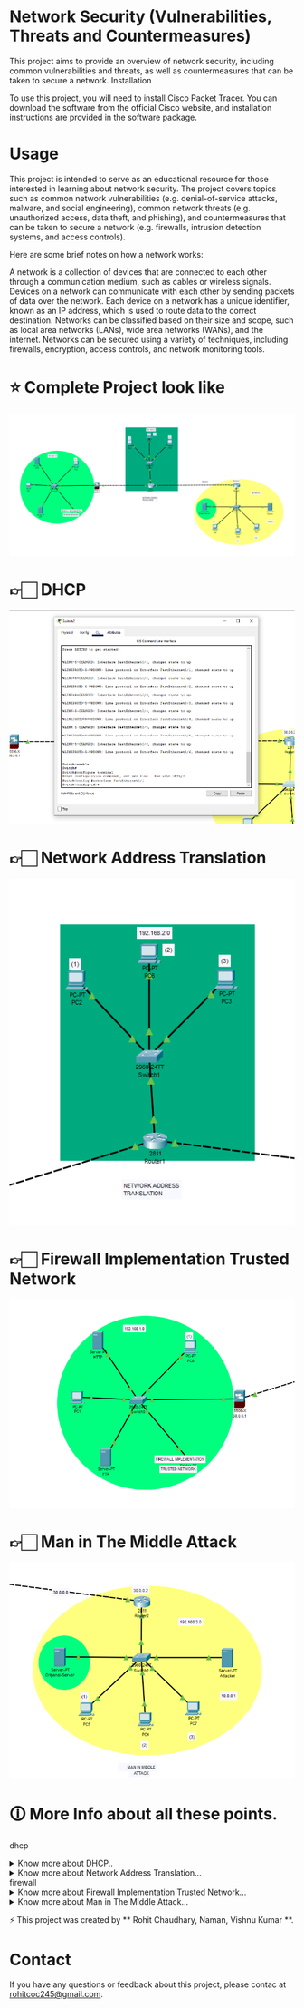 # Network Security (Vulnerabilities, Threats and Countermeasures)

This project aims to provide an overview of network security, including common vulnerabilities and threats, as well as countermeasures that can be taken to secure a network.
Installation

To use this project, you will need to install Cisco Packet Tracer. You can download the software from the official Cisco website, and installation instructions are provided in the software package.
# Usage

This project is intended to serve as an educational resource for those interested in learning about network security. The project covers topics such as common network vulnerabilities (e.g. denial-of-service attacks, malware, and social engineering), common network threats (e.g. unauthorized access, data theft, and phishing), and countermeasures that can be taken to secure a network (e.g. firewalls, intrusion detection systems, and access controls).

Here are some brief notes on how a network works:

   A network is a collection of devices that are connected to each other through a communication medium, such as cables or wireless signals.
    Devices on a network can communicate with each other by sending packets of data over the network.
    Each device on a network has a unique identifier, known as an IP address, which is used to route data to the correct destination.
    Networks can be classified based on their size and scope, such as local area networks (LANs), wide area networks (WANs), and the internet.
    Networks can be secured using a variety of techniques, including firewalls, encryption, access controls, and network monitoring tools.
# ⭐️ Complete Project look like
![Modal](image/llover.png)

# 👉🏻 DHCP
![DHCP modal](image/dhcp.png)

# 👉🏻 Network Address Translation
![N/W address tran modal](image/Network.png)

# 👉🏻 Firewall Implementation Trusted Network
![trested network modal ](image/fwtn.png)

# 👉🏻 Man in The Middle Attack 
![ mitm modal](image/MITM.png)

# 🛈 More Info about all these points.
dhcp
<details>
<summary>Know more about DHCP..</summary>
 
DHCP (Dynamic Host Configuration Protocol) is a network protocol used to automatically assign IP addresses, subnet masks, default gateways, and other network configuration information to network devices.

Here's how DHCP works on a network:

    A device connects to the network and requests an IP address.
    The DHCP client broadcasts a DHCPDISCOVER message to the network.
    DHCP servers on the network receive the broadcast and respond with a DHCPOFFER message, containing an IP address and other network configuration information.
    The client chooses an offer and sends a DHCPREQUEST message to the chosen DHCP server, requesting the offered configuration.
    The server responds with a DHCPACK message, confirming the configuration and providing a lease time for the assigned IP address.
    The client configures its network settings based on the received DHCPACK message.

DHCP can help simplify network administration by automating the process of assigning IP addresses and other network configuration information. This can be particularly useful in large networks where manually configuring each device can be time-consuming and error-prone.

</details>
<details>
<summary>Know more about Network Address Translation...</summary>
 
 Network Address Translation (NAT) is a process used to translate public IP addresses into private IP addresses or vice versa. NAT is often used in networks that have a limited number of public IP addresses available, as it allows multiple devices on a network to share a single public IP address.

Here's how NAT works:

    A device on the private network sends a packet to a public IP address on the internet.
    The NAT device receives the packet and changes the source IP address to the public IP address of the NAT device.
    The NAT device forwards the packet to the internet.
    The internet device receives the packet and sends a response back to the public IP address of the NAT device.
    The NAT device receives the response and changes the destination IP address to the private IP address of the original sender.
    The NAT device forwards the response to the original sender on the private network.

NAT can provide an additional layer of security to a network by hiding the private IP addresses of devices behind a single public IP address. However, it can also cause issues with certain network protocols that rely on unique IP addresses for each device, such as some online gaming and peer-to-peer applications.
</details>
firewall
<details>
<summary>Know more about Firewall Implementation Trusted Network...
</summary>
 
A firewall is a network security device that monitors and controls incoming and outgoing network traffic based on predetermined security rules. Implementing a firewall can help protect a network from unauthorized access and other security threats.

In a trusted network configuration, the firewall is typically configured to allow traffic from known, trusted sources while blocking traffic from unknown or untrusted sources. This configuration can help prevent outside attackers from gaining access to the network, while still allowing authorized users and devices to communicate freely within the network.

To implement a firewall in a trusted network configuration, you would typically follow these steps:

    Identify the trusted sources on your network, such as specific IP addresses or ranges, and create rules to allow traffic from these sources.
    Configure the firewall to block traffic from all other sources by default.
    Monitor the network traffic and adjust the firewall rules as needed to ensure that legitimate traffic is not blocked while still maintaining security.

It's important to note that a firewall alone may not be sufficient to fully protect a network from all security threats. Other security measures, such as strong passwords, regular software updates, and user education, should also be implemented to create a comprehensive security strategy.
</details>
<details>
<summary>Know more about Man in The Middle Attack...</summary>
 
A Man-in-the-Middle (MitM) attack is a type of cyber attack where an attacker intercepts communication between two parties, such as a user and a website or two network devices, in order to eavesdrop, steal data, or manipulate the communication.

Here's how a Man-in-the-Middle attack works:

    The attacker intercepts the communication between the two parties, often by inserting themselves into the communication path or by compromising a network device.
    The attacker then listens to or modifies the communication, depending on their objectives. For example, they may steal login credentials, inject malware or spyware, or modify data.
    To prevent detection, the attacker may use various techniques, such as spoofing IP addresses or using fake SSL certificates.

MitM attacks can be particularly dangerous because the attacker can intercept sensitive information, such as passwords or financial data, without the victim knowing that their communication has been compromised. To prevent MitM attacks, users and organizations should take measures such as using strong encryption and authentication methods, regularly checking SSL certificates, and keeping software and devices up to date with the latest security patches.
</details>



⚡️ This project was created by ** Rohit Chaudhary, Naman, Vishnu Kumar **.

# Contact
If you have any questions or feedback about this project, please contac at rohitcoc245@gmail.com.
